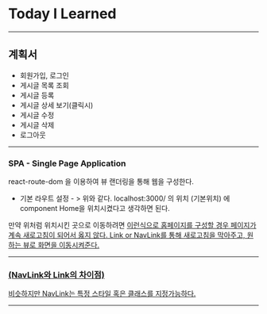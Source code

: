 # Today I Learned

--------------------------

## 계획서
+ 회원가입, 로그인 
+ 게시글 목록 조회
+ 게시글 등록
+ 게시글 상세 보기(클릭시)
+ 게시글 수정
+ 게시글 삭제
+ 로그아웃

--------------------------

### SPA - Single Page Application

react-route-dom 을 이용하여 뷰 랜더링을 통해 웹을 구성한다. 

+ 기본 라우트 설정 - > <Route exact path = "/" component = {Home}/>
위와 같다. localhost:3000/ 의 위치 (기본위치) 에 component Home을 위치시켰다고 생각하면 된다.

만약 위처럼 위치시킨 곳으로 이동하려면
<a href = ~> 이런식으로 홈페이지를 구성할 경우 페이지가 계속 새로고침이 되어서 옳지 않다. 
Link or NavLink를 통해 새로고침을 막아주고, 원하는 뷰로 화면을 이동시켜준다.

--------------------------

### (NavLink와 Link의 차이점)

비슷하지만 NavLink는 특정 스타일 혹은 클래스를 지정가능하다.    


--------------------------
